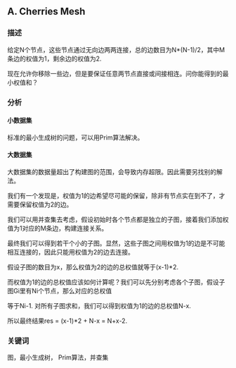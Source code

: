 ﻿## A. Cherries Mesh

### 描述

给定N个节点，这些节点通过无向边两两连接，总的边数目为N*(N-1)/2，其中M条边的权值为1，剩余边的权值为2.

现在允许你移除一些边，但是要保证任意两节点直接或间接相连。问你能得到的最小权值和？

### 分析

#### 小数据集

标准的最小生成树的问题，可以用Prim算法解决。

#### 大数据集

大数据集的数据量超出了构建图的范围，会导致内存超限。因此需要另找别的解法。

我们有一个发现是，权值为1的边希望尽可能的保留，除非有节点实在到不了，才需要保留权值为2的边。

我们可以用并查集去考虑，假设初始时各个节点都是独立的子图，接着我们添加权值为1对应的M条边，构建连接关系。

最终我们可以得到若干个小的子图。显然，这些子图之间用权值为1的边是不可能相互连接的，因此只能用权值为2的边去连接。

假设子图的数目为x，那么权值为2的边的总权值就等于(x-1)*2.

而权值为1的边的总权值应该如何计算呢？我们可以先分别考虑各个子图，假设子图Gi里有Ni个节点，那么对应的总权值

等于Ni-1. 对所有子图求和，我们可以得到权值为1的边的总权值N-x.

所以最终结果res = (x-1)*2 + N-x = N+x-2.


### 关键词

图，最小生成树， Prim算法，并查集

